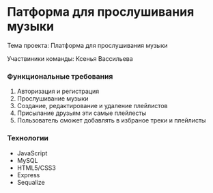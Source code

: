 #   Патформа для прослушивания музыки
Тема проекта: Платформа для прослушивания музыки

Участвиники команды: Ксенья Вассильева

### Функциональные требования
1. Авторизация и регистрация
2. Прослушивание музыки
3. Создание, редактирование и удаление плейлистов
4. Присылание друзьям эти самые плейлесты
5. Пользователь сможет добавлять в избраное треки и плейлисты

### Технологии
+ JavaScript
+ MySQL
+ HTML5/CSS3
+ Express
+ Sequalize
